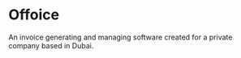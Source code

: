 # Offoice
An invoice generating and managing software created for a private company based in Dubai.
